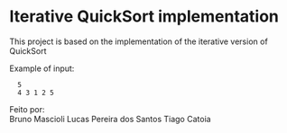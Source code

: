 # Iterative QuickSort implementation
This project is based on the implementation of the iterative version of QuickSort

Example of input:  
```
  5
  4 3 1 2 5
```
Feito por:  
Bruno Mascioli
Lucas Pereira dos Santos
Tiago Catoia  
